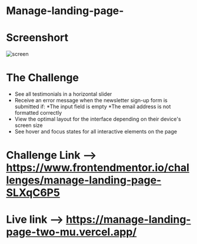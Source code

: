 # Manage-landing-page-
# Screenshort
![screen](https://github.com/SahaSatarupa/Manage-landing-page-/assets/156215427/c83411cd-6254-45bc-be6d-8f744f29fe7e)
# The Challenge
* See all testimonials in a horizontal slider
* Receive an error message when the newsletter sign-up form is submitted if:
*The input field is empty
*The email address is not formatted correctly
* View the optimal layout for the interface depending on their device's screen size
* See hover and focus states for all interactive elements on the page
# Challenge Link --> https://www.frontendmentor.io/challenges/manage-landing-page-SLXqC6P5  
# Live link --> https://manage-landing-page-two-mu.vercel.app/
